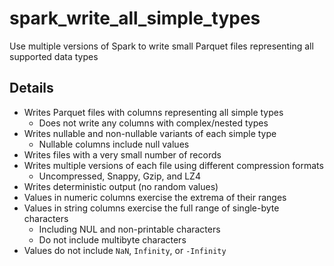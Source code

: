 # spark_write_all_simple_types
Use multiple versions of Spark to write small Parquet files representing all supported data types

## Details
- Writes Parquet files with columns representing all simple types
  - Does not write any columns with complex/nested types
- Writes nullable and non-nullable variants of each simple type
  - Nullable columns include null values
- Writes files with a very small number of records
- Writes multiple versions of each file using different compression formats
  - Uncompressed, Snappy, Gzip, and LZ4
- Writes deterministic output (no random values)
- Values in numeric columns exercise the extrema of their ranges
- Values in string columns exercise the full range of single-byte characters
  - Including NUL and non-printable characters
  - Do not include multibyte characters
- Values do not include `NaN`, `Infinity`, or `-Infinity`
